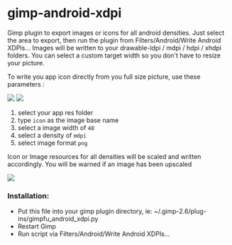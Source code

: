 gimp-android-xdpi
=================

Gimp plugin to export images or icons for all android densities. Just select the area to export, then run the plugin
from Filters/Android/Write Android XDPIs... Images will be written to your drawable-ldpi / mdpi / hdpi / xhdpi folders.
You can select a custom target width so you don't have to resize your picture.

To write you app icon directly from you full size picture, use these parameters : 

[![](https://lh5.googleusercontent.com/9ovI_ry3awmPs0tWjt2b08c5ykQxwFz7GQgltRxs3BOV5LREYr4pWPrMNunrZDeP5zCqig1kjiUmnd5-CmXzCNk_oKPTRC5i_qpbZBI_cazA29VC4dw)](https://lh5.googleusercontent.com/9ovI_ry3awmPs0tWjt2b08c5ykQxwFz7GQgltRxs3BOV5LREYr4pWPrMNunrZDeP5zCqig1kjiUmnd5-CmXzCNk_oKPTRC5i_qpbZBI_cazA29VC4dw) [![](https://lh5.googleusercontent.com/gJpDksuVSdFfzCrtmp9ebPv96e3NiyDUG68IaRhKzW6TwX-F5hmYkhcW3LMwDFKoWyrAsdzuNRh0chNmRd_yyAk_JECjk1nHamr_yoNK8WylfOrukfQ)](https://lh5.googleusercontent.com/gJpDksuVSdFfzCrtmp9ebPv96e3NiyDUG68IaRhKzW6TwX-F5hmYkhcW3LMwDFKoWyrAsdzuNRh0chNmRd_yyAk_JECjk1nHamr_yoNK8WylfOrukfQ)


 1. select your app res folder
 2. type `icon` as the image base name
 3. select a image width of `48`
 4. select a density of `mdpi`
 5. select image format `png`

Icon or Image resources for all densities will be scaled and written accordingly.
You will be warned if an image has been upscaled

[![](https://lh6.googleusercontent.com/LT7vn7uo2jmjul4ejuu59iM4elDto1TsjagX1Zp5wdgzPghQ_TBsUKGOF65y7m6XwW2DaTpJlxS2GxU9Xi3jklrxj2bR8c6d8blc6dgi8Iwnri56SlM)](https://lh6.googleusercontent.com/LT7vn7uo2jmjul4ejuu59iM4elDto1TsjagX1Zp5wdgzPghQ_TBsUKGOF65y7m6XwW2DaTpJlxS2GxU9Xi3jklrxj2bR8c6d8blc6dgi8Iwnri56SlM)

### Installation: 
* Put this file into your gimp plugin directory, ie: ~/.gimp-2.6/plug-ins/gimpfu_android_xdpi.py
* Restart Gimp
* Run script via Filters/Android/Write Android XDPIs...
